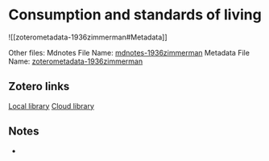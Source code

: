 # Consumption and standards of living

![[zoterometadata-1936zimmerman#Metadata]]

Other files:
 Mdnotes File Name: [mdnotes-1936zimmerman](mdnotes-1936zimmerman)
 Metadata File Name: [zoterometadata-1936zimmerman](zoterometadata-1936zimmerman)

## Zotero links

 [Local library](zotero://select/items/1_QUH97Q2V)
 [Cloud library](http://zotero.org/users/8542045/items/QUH97Q2V)

## Notes

-